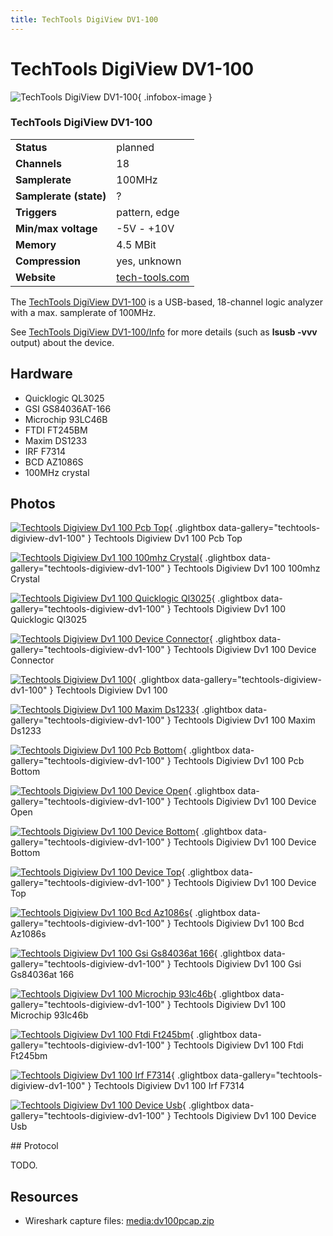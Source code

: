 ```yaml
---
title: TechTools DigiView DV1-100
---
```


# TechTools DigiView DV1-100

<div class="infobox" markdown>

![TechTools DigiView DV1-100](./img/Techtools_digiview_dv1-100_pcb_top.jpg){ .infobox-image }

### TechTools DigiView DV1-100

| | |
|---|---|
| **Status** | planned |
| **Channels** | 18 |
| **Samplerate** | 100MHz |
| **Samplerate (state)** | ? |
| **Triggers** | pattern, edge |
| **Min/max voltage** | -5V - +10V |
| **Memory** | 4.5 MBit |
| **Compression** | yes, unknown |
| **Website** | [tech-tools.com](http://web.archive.org/web/20080418073020/http://www.tech-tools.com/dv_dv1.htm) |

</div>

The [TechTools DigiView DV1-100](http://web.archive.org/web/20080418073020/http://www.tech-tools.com/dv_dv1.htm) is a USB-based, 18-channel logic analyzer with a max. samplerate of 100MHz.

See [TechTools DigiView DV1-100/Info](https://sigrok.org/wiki/TechTools_DigiView_DV1-100/Info) for more details (such as **lsusb -vvv** output) about the device.

## Hardware
- Quicklogic QL3025
- GSI GS84036AT-166
- Microchip 93LC46B
- FTDI FT245BM
- Maxim DS1233
- IRF F7314
- BCD AZ1086S
- 100MHz crystal

## Photos

<div class="photo-grid" markdown>

[![Techtools Digiview Dv1 100 Pcb Top](./img/Techtools_digiview_dv1-100_pcb_top.jpg)](./img/Techtools_digiview_dv1-100_pcb_top.jpg "Techtools Digiview Dv1 100 Pcb Top"){ .glightbox data-gallery="techtools-digiview-dv1-100" }
<span class="caption">Techtools Digiview Dv1 100 Pcb Top</span>

[![Techtools Digiview Dv1 100 100mhz Crystal](./img/Techtools_digiview_dv1-100_100mhz_crystal.jpg)](./img/Techtools_digiview_dv1-100_100mhz_crystal.jpg "Techtools Digiview Dv1 100 100mhz Crystal"){ .glightbox data-gallery="techtools-digiview-dv1-100" }
<span class="caption">Techtools Digiview Dv1 100 100mhz Crystal</span>

[![Techtools Digiview Dv1 100 Quicklogic Ql3025](./img/Techtools_digiview_dv1-100_quicklogic_ql3025.jpg)](./img/Techtools_digiview_dv1-100_quicklogic_ql3025.jpg "Techtools Digiview Dv1 100 Quicklogic Ql3025"){ .glightbox data-gallery="techtools-digiview-dv1-100" }
<span class="caption">Techtools Digiview Dv1 100 Quicklogic Ql3025</span>

[![Techtools Digiview Dv1 100 Device Connector](./img/Techtools_digiview_dv1-100_device_connector.jpg)](./img/Techtools_digiview_dv1-100_device_connector.jpg "Techtools Digiview Dv1 100 Device Connector"){ .glightbox data-gallery="techtools-digiview-dv1-100" }
<span class="caption">Techtools Digiview Dv1 100 Device Connector</span>

[![Techtools Digiview Dv1 100](./img/Techtools_digiview_dv1-100.jpg)](./img/Techtools_digiview_dv1-100.png "Techtools Digiview Dv1 100"){ .glightbox data-gallery="techtools-digiview-dv1-100" }
<span class="caption">Techtools Digiview Dv1 100</span>

[![Techtools Digiview Dv1 100 Maxim Ds1233](./img/Techtools_digiview_dv1-100_maxim_ds1233.jpg)](./img/Techtools_digiview_dv1-100_maxim_ds1233.jpg "Techtools Digiview Dv1 100 Maxim Ds1233"){ .glightbox data-gallery="techtools-digiview-dv1-100" }
<span class="caption">Techtools Digiview Dv1 100 Maxim Ds1233</span>

[![Techtools Digiview Dv1 100 Pcb Bottom](./img/Techtools_digiview_dv1-100_pcb_bottom.jpg)](./img/Techtools_digiview_dv1-100_pcb_bottom.jpg "Techtools Digiview Dv1 100 Pcb Bottom"){ .glightbox data-gallery="techtools-digiview-dv1-100" }
<span class="caption">Techtools Digiview Dv1 100 Pcb Bottom</span>

[![Techtools Digiview Dv1 100 Device Open](./img/Techtools_digiview_dv1-100_device_open.jpg)](./img/Techtools_digiview_dv1-100_device_open.jpg "Techtools Digiview Dv1 100 Device Open"){ .glightbox data-gallery="techtools-digiview-dv1-100" }
<span class="caption">Techtools Digiview Dv1 100 Device Open</span>

[![Techtools Digiview Dv1 100 Device Bottom](./img/Techtools_digiview_dv1-100_device_bottom.jpg)](./img/Techtools_digiview_dv1-100_device_bottom.jpg "Techtools Digiview Dv1 100 Device Bottom"){ .glightbox data-gallery="techtools-digiview-dv1-100" }
<span class="caption">Techtools Digiview Dv1 100 Device Bottom</span>

[![Techtools Digiview Dv1 100 Device Top](./img/Techtools_digiview_dv1-100_device_top.jpg)](./img/Techtools_digiview_dv1-100_device_top.jpg "Techtools Digiview Dv1 100 Device Top"){ .glightbox data-gallery="techtools-digiview-dv1-100" }
<span class="caption">Techtools Digiview Dv1 100 Device Top</span>

[![Techtools Digiview Dv1 100 Bcd Az1086s](./img/Techtools_digiview_dv1-100_bcd_az1086s.jpg)](./img/Techtools_digiview_dv1-100_bcd_az1086s.jpg "Techtools Digiview Dv1 100 Bcd Az1086s"){ .glightbox data-gallery="techtools-digiview-dv1-100" }
<span class="caption">Techtools Digiview Dv1 100 Bcd Az1086s</span>

[![Techtools Digiview Dv1 100 Gsi Gs84036at 166](./img/Techtools_digiview_dv1-100_gsi_gs84036at_166.jpg)](./img/Techtools_digiview_dv1-100_gsi_gs84036at_166.jpg "Techtools Digiview Dv1 100 Gsi Gs84036at 166"){ .glightbox data-gallery="techtools-digiview-dv1-100" }
<span class="caption">Techtools Digiview Dv1 100 Gsi Gs84036at 166</span>

[![Techtools Digiview Dv1 100 Microchip 93lc46b](./img/Techtools_digiview_dv1-100_microchip_93lc46b.jpg)](./img/Techtools_digiview_dv1-100_microchip_93lc46b.jpg "Techtools Digiview Dv1 100 Microchip 93lc46b"){ .glightbox data-gallery="techtools-digiview-dv1-100" }
<span class="caption">Techtools Digiview Dv1 100 Microchip 93lc46b</span>

[![Techtools Digiview Dv1 100 Ftdi Ft245bm](./img/Techtools_digiview_dv1-100_ftdi_ft245bm.jpg)](./img/Techtools_digiview_dv1-100_ftdi_ft245bm.jpg "Techtools Digiview Dv1 100 Ftdi Ft245bm"){ .glightbox data-gallery="techtools-digiview-dv1-100" }
<span class="caption">Techtools Digiview Dv1 100 Ftdi Ft245bm</span>

[![Techtools Digiview Dv1 100 Irf F7314](./img/Techtools_digiview_dv1-100_irf_f7314.jpg)](./img/Techtools_digiview_dv1-100_irf_f7314.jpg "Techtools Digiview Dv1 100 Irf F7314"){ .glightbox data-gallery="techtools-digiview-dv1-100" }
<span class="caption">Techtools Digiview Dv1 100 Irf F7314</span>

[![Techtools Digiview Dv1 100 Device Usb](./img/Techtools_digiview_dv1-100_device_usb.jpg)](./img/Techtools_digiview_dv1-100_device_usb.jpg "Techtools Digiview Dv1 100 Device Usb"){ .glightbox data-gallery="techtools-digiview-dv1-100" }
<span class="caption">Techtools Digiview Dv1 100 Device Usb</span>

</div>
## Protocol

TODO.

## Resources
- Wireshark capture files: [media:dv100pcap.zip](/wimg/f/f3/Dv100pcap.zip)

